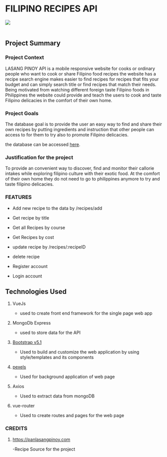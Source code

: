 # FILIPINO RECIPES API

<img src='./assets/LasangPinoy.JPG' style="display:block">
<br>

## Project Summary

### Project Context

LASANG PINOY API is a mobile responsive website for cooks or ordinary people who want to cook or share Filipino food recipes the website has a recipe search engine makes easier to find recipes for recipes that fits your budget and can simply search title or find recipes that match their needs. Being motivated from watching different foreign taste Filipino foods in Philippines the website could provide and teach the users to cook and taste Filipino delicacies in the comfort of their own home.

### Project Goals

The database goal is to provide the user an easy way to find and share their own recipes by putting ingredients and instruction that other people can access to for them to try also to promote Filipino delicacies.

the database can be accessed [here](https://engroliver.github.io/Oliver-Assignment-1/).

### Justification for the project

To provide an convenient way to discover, find and monitor their callorie intakes while exploring filipino culture with their exotic food. At the comfort of their own home they do not need to go to philippines anymore to try and taste filipino delicacies.

### FEATURES

* Add new recipe to the data by /recipes/add

* Get recipe by title

* Get all Recipes by course

* Get Recipes by cost

* update recipe by /recipes/:recipeID

* delete recipe

* Register account

* Login account

## Technologies Used
1. VueJs 
    - used to create  front end framework for the single page web app 

2. MongoDb Express 
    - used to store data for the API

3. [Bootstrap v5.1](https://getbootstrap.com/docs/5.1/getting-started/introduction/) 
    - Used to build and customize the web application by using style/templates and its components     

4. [pexels](https://www.pexels.com/) 
    - Used for background application of web page 

 5. Axios 
    - Used to extract data from mongoDB

 6. vue-router 
    - Used to create routes and pages for the web page   


### CREDITS
1. https://panlasangpinoy.com

    -Recipe Source for the project
